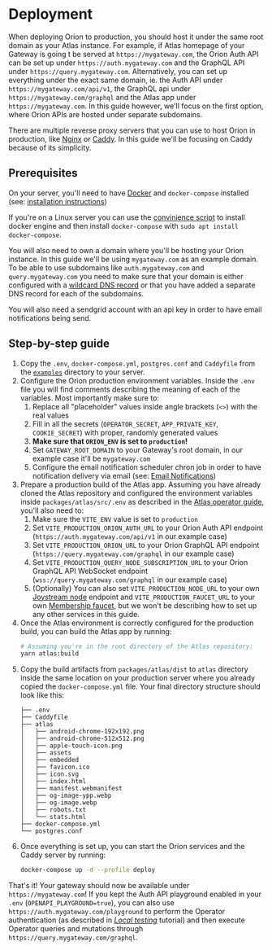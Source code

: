 # Deployment

When deploying Orion to production, you should host it under the same root domain as your Atlas instance. For example, if Atlas homepage of your Gateway is going t be served at `https://mygateway.com`, the Orion Auth API can be set up under `https://auth.mygateway.com` and the GraphQL API under `https://query.mygateway.com`. Alternatively, you can set up everything under the exact same domain, ie. the Auth API under `https://mygateway.com/api/v1`, the GraphQL api under `https://mygateway.com/graphql` and the Atlas app under `https://mygateway.com`. In this guide however, we'll focus on the first option, where Orion APIs are hosted under separate subdomains.

There are multiple reverse proxy servers that you can use to host Orion in production, like [Nginx](https://www.nginx.com/) or [Caddy](https://caddyserver.com/). In this guide we'll be focusing on Caddy because of its simplicity.

## Prerequisites

On your server, you'll need to have [Docker](https://docs.docker.com/) and `docker-compose` installed (see: [installation instructions](https://docs.docker.com/engine/install/))

If you're on a Linux server you can use the [convinience script](https://docs.docker.com/engine/install/ubuntu/#install-using-the-convenience-script) to install docker engine and then install `docker-compose` with `sudo apt install docker-compose`.


You will also need to own a domain where you'll be hosting your Orion instance. In this guide we'll be using `mygateway.com` as an example domain. To be able to use subdomains like `auth.mygateway.com` and `query.mygateway.com` you need to make sure that your domain is either configured with a [wildcard DNS record](https://developers.cloudflare.com/dns/manage-dns-records/reference/wildcard-dns-records/) or that you have added a separate DNS record for each of the subdomains.

You will also need a sendgrid account with an api key in order to have email notifications being send.

## Step-by-step guide

1. Copy the `.env`, `docker-compose.yml`, `postgres.conf` and `Caddyfile` from the [`examples`](../examples/) directory to your server.
1. Configure the Orion production environment variables. Inside the `.env` file you will find comments describing the meaning of each of the variables. Most importantly make sure to:
    1. Replace all "placeholder" values inside angle brackets (`<>`) with the real values
    1. Fill in all the secrets (`OPERATOR_SECRET`, `APP_PRIVATE_KEY`, `COOKIE_SECRET`) with proper, randomly generated values
    1. **Make sure that `ORION_ENV` is set to `production`!**
    1. Set `GATEWAY_ROOT_DOMAIN` to your Gateway's root domain, in our example case it'll be `mygateway.com`
    1. Configure the email notification scheduler chron job in order to have notification delivery via email (see: [Email Notifications](./email-notifications.md))
1. Prepare a production build of the Atlas app. Assuming you have already cloned the Atlas repository and configured the environment variables inside `packages/atlas/src/.env` as described in the [Atlas operator guide](https://github.com/Joystream/atlas/blob/master/docs/operator-guide.md), you'll also need to:
    1. Make sure the `VITE_ENV` value is set to `production`
    1. Set `VITE_PRODUCTION_ORION_AUTH_URL` to your Orion Auth API endpoint (`https://auth.mygateway.com/api/v1` in our example case)
    1. Set `VITE_PRODUCTION_ORION_URL` to your Orion GraphQL API endpoint (`https://query.mygateway.com/graphql` in our example case)
    1. Set `VITE_PRODUCTION_QUERY_NODE_SUBSCRIPTION_URL` to your Orion GraphQL API WebSocket endpoint (`wss://query.mygateway.com/graphql` in our example case)
    1. (Optionally) You can also set `VITE_PRODUCTION_NODE_URL` to your own [Joystream node](https://github.com/Joystream/joystream/tree/master/bin/node) endpoint and `VITE_PRODUCTION_FAUCET_URL` to your own [Membership faucet](https://github.com/Joystream/membership-faucet), but we won't be describing how to set up any other services in this guide.
1. Once the Atlas environment is correctly configured for the production build, you can build the Atlas app by running:
    ```bash
    # Assuming you're in the root directory of the Atlas repository:
    yarn atlas:build
    ```
1. Copy the build artifacts from `packages/atlas/dist` to `atlas` directory inside the same location on your production server where you already copied the `docker-compose.yml` file. Your final directory structure should look like this:
    ```
    ├── .env
    ├── Caddyfile
    ├── atlas
    │   ├── android-chrome-192x192.png
    │   ├── android-chrome-512x512.png
    │   ├── apple-touch-icon.png
    │   ├── assets
    │   ├── embedded
    │   ├── favicon.ico
    │   ├── icon.svg
    │   ├── index.html
    │   ├── manifest.webmanifest
    │   ├── og-image-ypp.webp
    │   ├── og-image.webp
    │   ├── robots.txt
    │   └── stats.html
    ├── docker-compose.yml
    └── postgres.conf
    ```
1. Once everything is set up, you can start the Orion services and the Caddy server by running:
    ```bash
    docker-compose up -d --profile deploy
    ```

That's it! Your gateway should now be available under `https://mygateway.com`!
If you kept the Auth API playground enabled in your `.env` (`OPENAPI_PLAYGROUND=true`), you can also use `https://auth.mygateway.com/playground` to perform the Operator authentication (as described in _[Local testing](./local-testing.md#authentication)_ tutorial) and then execute Operator queries and mutations through `https://query.mygateway.com/graphql`.